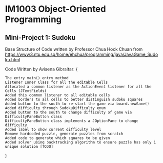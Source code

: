 # IM1003 Object-Oriented Programming 
## Mini-Project 1: Sudoku

Base Structure of Code written by Professor Chua Hock Chuan
from https://www3.ntu.edu.sg/home/ehchua/programming/java/JavaGame_Sudoku.html

Code Written by Avisena Gibraltar: {

    The entry main() entry method 
    Listener Inner Class for all the editable Cells
    Allocated a common listener as the ActionEvent listener for all the Cells (JTextFields)
    Added this common listener to all editable cells
    Added borders to all cells to better distinguish sudoku squares
    Added button to the south to re-start the game via board.newGame()
    Added difficulty through SudokuDifficulty enum
    Added button to the south to change difficulty of game via DifficultyPaneButton class
    DifficultyPaneButton class implements a JOptionPane to change difficulty
    Added label to show current difficulty level
    Remove hardcoded puzzle, generate puzzles from scratch
    Added code to generate which squares to be given
    Added solver using backtracking algorithm to ensure puzzle has only 1 unique solution [TODO]

}

